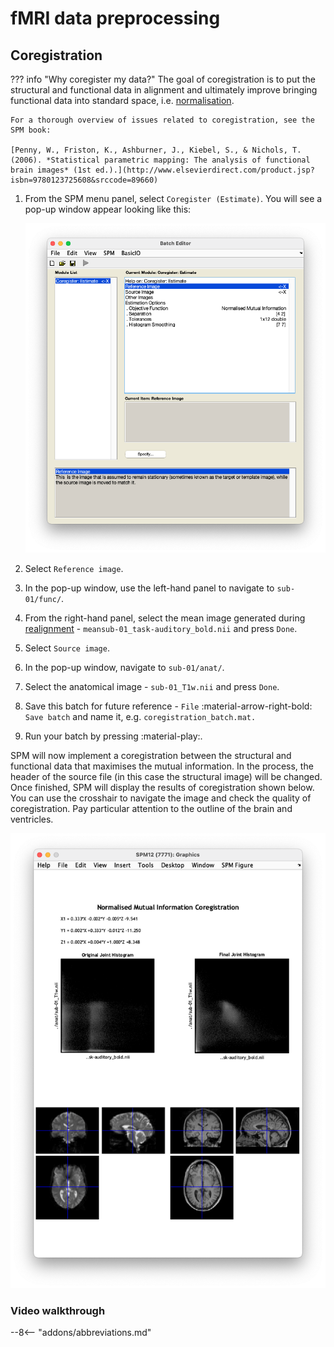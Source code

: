 # fMRI data preprocessing

## Coregistration

??? info "Why coregister my data?" 
    The goal of coregistration is to put the structural and functional data in alignment and ultimately improve bringing functional data into standard space, i.e. [normalisation](./normalisation.md). 

    For a thorough overview of issues related to coregistration, see the SPM book:

    [Penny, W., Friston, K., Ashburner, J., Kiebel, S., & Nichols, T. (2006). *Statistical parametric mapping: The analysis of functional brain images* (1st ed.).](http://www.elsevierdirect.com/product.jsp?isbn=9780123725608&srccode=89660)

1. From the SPM menu panel, select `Coregister (Estimate)`. You will see a pop-up window appear looking like this:

    ![](../../assets/figures/coregistration_batch.png)

2. Select `Reference image`. 
3. In the pop-up window, use the left-hand panel to navigate to `sub-01/func/`. 
4. From the right-hand panel, select the mean image generated during [realignment](./realignment.md) - `meansub-01_task-auditory_bold.nii` and press `Done`.
5. Select `Source image`.
6. In the pop-up window, navigate to `sub-01/anat/`. 
7. Select the anatomical image - `sub-01_T1w.nii` and press `Done`.
8. Save this batch for future reference - `File` :material-arrow-right-bold: `Save batch` and name it, e.g. `coregistration_batch.mat.`
9. Run your batch by pressing :material-play:.

SPM will now implement a coregistration between the structural and functional data that maximises the mutual information. In the process, the header of the source file (in this case the structural image) will be changed. Once finished, SPM will display the results of coregistration shown below. You can use the crosshair to navigate the image and check the quality of coregistration. Pay particular attention to the outline of the brain and ventricles.

![](../../assets/figures/coregistration_plot.png)


### Video walkthrough

--8<-- "addons/abbreviations.md"